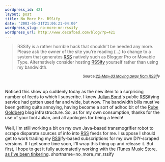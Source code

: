 ```yaml
--- 
wordpress_id: 421
layout: post
title: No More Mr. RSSify
date: "2003-05-21T21:06:21-04:00"
wordpress_slug: no-more-mr-rssify
wordpress_url: http://www.decafbad.com/blog/?p=421
---
```

<blockquote cite="http://www.voidstar.com/rssify.php">RSSify is a rather horrible hack that shouldn't be needed any more. Please ask the owner of the site you're reading (...) to change to a system that generates <a href="http://www.decafbad.com/twiki/bin/view/Main/RSS">RSS</a> natively such as Blogger Pro or Movable Type. Alternatively consider hosting <a href="http://www.voidstar.com/downloads/rssify.php.txt" target="_top">RSSify</a> yourself rather than using my bandwidth.</blockquote>
<div class="credit" align="right"><small>Source:<cite><a href="http://www.voidstar.com/rssify.php">22-May-03 Moving away from <a href="http://www.decafbad.com/twiki/bin/view/Main/RSS">RSS</a>ify</a></cite></small></div>
<br /><br />
Noticed this show up suddenly today as the new item to a surprising number of
feeds to which I subscribe.  I knew <a href="http://www.voidstar.com" target="_top">Julian Bond</a>'s public <a href="http://www.decafbad.com/twiki/bin/view/Main/RSS">RSS</a>ifying service
had gotten used far and wide, but wow.  The bandwidth bills must've been getting
quite annoying, having become a sort of adhoc bit of the
<a href="http://www.rube-goldberg.com/" target="_top">Rube Goldberg</a> blog
infrastructure.  So, as for my own consumption, thanks for the use of your tool Julian, and
all apologies for being a leech!
<br /><br />
Well, I'm still working a bit on my own Java-based transmogrifier robot
to scrape disparate sources of info into <a href="http://www.decafbad.com/twiki/bin/view/Main/RSS">RSS</a> feeds for me.  I suppose I
should get to work trading my <a href="http://www.decafbad.com/twiki/bin/view/Main/RSS">RSS</a>ify-based subscriptions for my own
DIY-scraped versions.  If I get some time soon, I'll wrap this thing
up and release it.  But first, I hope to get it fully automatedly working with the
iTunes Music Store, <a href="http://www.decafbad.com/blog/tech/itunes_rss.html" target="_top">as I've been tinkering</a>.
<!--more-->
shortname=no_more_mr_rssify
